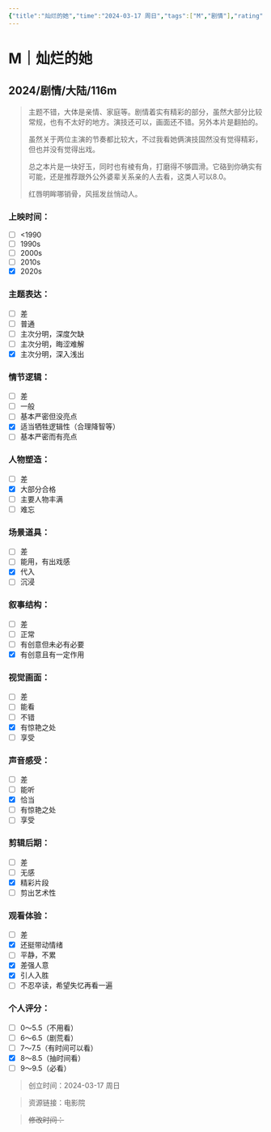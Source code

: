 ```yaml
---
{"title":"灿烂的她","time":"2024-03-17 周日","tags":["M","剧情"],"rating":"8.0","dg-publish":true,"permalink":"/300 评价/M/新近看过/灿烂的她/","dgPassFrontmatter":true,"created":"2024-03-17T18:07:22.014+08:00","updated":"2024-03-17T18:29:13.997+08:00"}
---
```


# M｜灿烂的她
## 2024/剧情/大陆/116m
>主题不错，大体是亲情、家庭等。剧情着实有精彩的部分，虽然大部分比较常规，也有不太好的地方。演技还可以，画面还不错。另外本片是翻拍的。
>
>虽然关于两位主演的节奏都比较大，不过我看她俩演技固然没有觉得精彩，但也并没有觉得出戏。
>
>总之本片是一块好玉，同时也有棱有角，打磨得不够圆滑。它硌到你确实有可能，还是推荐跟外公外婆辈关系亲的人去看，这类人可以8.0。
>
>红唇明眸哪销骨，风摇发丝悄动人。
### 上映时间：
- [ ] <1990
- [ ] 1990s
- [ ] 2000s
- [ ] 2010s
- [x] 2020s
### 主题表达：
- [ ] 差
- [ ] 普通
- [ ] 主次分明，深度欠缺
- [ ] 主次分明，晦涩难解
- [x] 主次分明，深入浅出
### 情节逻辑：
- [ ] 差
- [ ] 一般
- [ ] 基本严密但没亮点
- [x] 适当牺牲逻辑性（合理降智等）
- [ ] 基本严密而有亮点
### 人物塑造：
- [ ] 差
- [x] 大部分合格
- [ ] 主要人物丰满
- [ ] 难忘
### 场景道具：
- [ ] 差
- [ ] 能用，有出戏感
- [x] 代入
- [ ] 沉浸
### 叙事结构：
- [ ] 差
- [ ] 正常
- [ ] 有创意但未必有必要
- [x] 有创意且有一定作用
### 视觉画面：
- [ ] 差
- [ ] 能看
- [ ] 不错
- [x] 有惊艳之处
- [ ] 享受
### 声音感受：
- [ ] 差
- [ ] 能听
- [x] 恰当
- [ ] 有惊艳之处
- [ ] 享受
### 剪辑后期：
- [ ] 差
- [ ] 无感
- [x] 精彩片段
- [ ] 剪出艺术性
### 观看体验：
- [ ] 差
- [x] 还挺带动情绪
- [ ] 平静，不累
- [x] 差强人意
- [x] 引人入胜
- [ ] 不忍卒读，希望失忆再看一遍
### 个人评分：
- [ ] 0～5.5（不用看）
- [ ] 6～6.5（剧荒看）
- [ ] 7～7.5（有时间可以看）
- [x] 8～8.5（抽时间看）
- [ ] 9～9.5（必看）

>创立时间：2024-03-17 周日

>资源链接：电影院

>~~修改时间：~~




